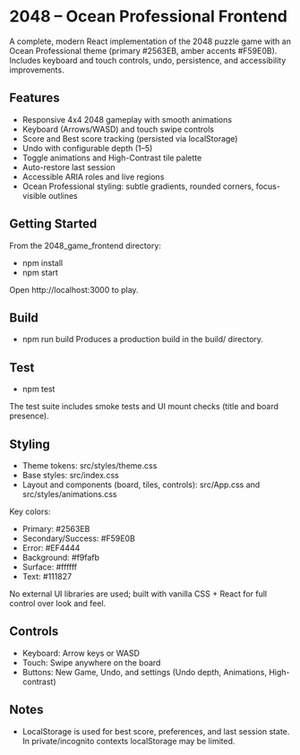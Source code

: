 # 2048 – Ocean Professional Frontend

A complete, modern React implementation of the 2048 puzzle game with an Ocean Professional theme (primary #2563EB, amber accents #F59E0B). Includes keyboard and touch controls, undo, persistence, and accessibility improvements.

## Features

- Responsive 4x4 2048 gameplay with smooth animations
- Keyboard (Arrows/WASD) and touch swipe controls
- Score and Best score tracking (persisted via localStorage)
- Undo with configurable depth (1–5)
- Toggle animations and High-Contrast tile palette
- Auto-restore last session
- Accessible ARIA roles and live regions
- Ocean Professional styling: subtle gradients, rounded corners, focus-visible outlines

## Getting Started

From the 2048_game_frontend directory:

- npm install
- npm start

Open http://localhost:3000 to play.

## Build

- npm run build
Produces a production build in the build/ directory.

## Test

- npm test

The test suite includes smoke tests and UI mount checks (title and board presence).

## Styling

- Theme tokens: src/styles/theme.css
- Base styles: src/index.css
- Layout and components (board, tiles, controls): src/App.css and src/styles/animations.css

Key colors:
- Primary: #2563EB
- Secondary/Success: #F59E0B
- Error: #EF4444
- Background: #f9fafb
- Surface: #ffffff
- Text: #111827

No external UI libraries are used; built with vanilla CSS + React for full control over look and feel.

## Controls

- Keyboard: Arrow keys or WASD
- Touch: Swipe anywhere on the board
- Buttons: New Game, Undo, and settings (Undo depth, Animations, High-contrast)

## Notes

- LocalStorage is used for best score, preferences, and last session state. In private/incognito contexts localStorage may be limited.
